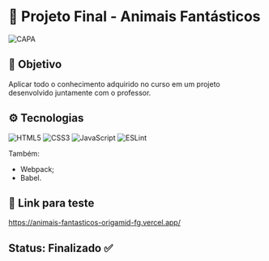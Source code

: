 # 🐺 Projeto Final - Animais Fantásticos

![CAPA](https://i.imgur.com/UVq6bYJ.png)

## 🎯 Objetivo
Aplicar todo o conhecimento adquirido no curso em um projeto desenvolvido juntamente com o professor.

## ⚙️ Tecnologias
![HTML5](https://img.shields.io/badge/HTML5-E34F26?style=for-the-badge&logo=html5&logoColor=white)
![CSS3](https://img.shields.io/badge/CSS3-1572B6?style=for-the-badge&logo=css3&logoColor=white)
![JavaScript](https://img.shields.io/badge/JavaScript-F7DF1E?style=for-the-badge&logo=javascript&logoColor=black)
![ESLint](https://img.shields.io/badge/eslint-3A33D1?style=for-the-badge&logo=eslint&logoColor=white)

Também: 
- Webpack;
- Babel.

## 🔗 Link para teste
https://animais-fantasticos-origamid-fg.vercel.app/

## Status: Finalizado ✅
